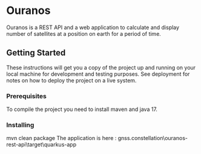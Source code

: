 # Ouranos

Ouranos is a REST API and a web application to calculate and display number of satellites at a position on earth for a period of time.

## Getting Started

These instructions will get you a copy of the project up and running on your local machine for development and testing purposes. See deployment for notes on how to deploy the project on a live system.

### Prerequisites

To compile the project you need to install maven and java 17.

### Installing

mvn clean package
The application is here : gnss.constellation\ouranos-rest-api\target\quarkus-app